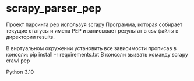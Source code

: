 # scrapy_parser_pep
Проект парсинга pep используя scrapy
Программа, которая собирает текущие статусы и имена PEP и записывает результат в csv файлы в директории results.

В виртуальном окружении установить все зависимости прописав в консоли: pip install -r requirements.txt
В консоли вызвать команду scrapy crawl pep

Python 3.10
